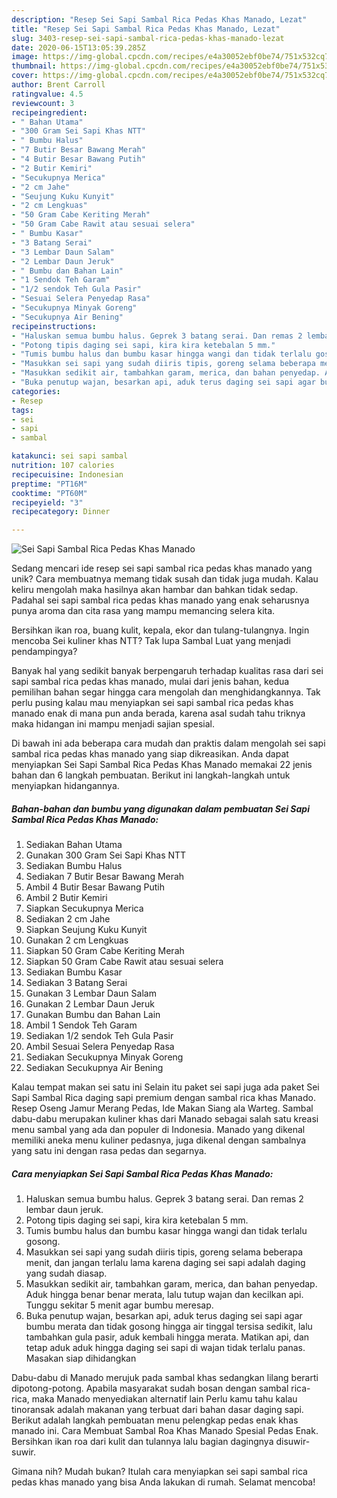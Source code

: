 ```yaml
---
description: "Resep Sei Sapi Sambal Rica Pedas Khas Manado, Lezat"
title: "Resep Sei Sapi Sambal Rica Pedas Khas Manado, Lezat"
slug: 3403-resep-sei-sapi-sambal-rica-pedas-khas-manado-lezat
date: 2020-06-15T13:05:39.285Z
image: https://img-global.cpcdn.com/recipes/e4a30052ebf0be74/751x532cq70/sei-sapi-sambal-rica-pedas-khas-manado-foto-resep-utama.jpg
thumbnail: https://img-global.cpcdn.com/recipes/e4a30052ebf0be74/751x532cq70/sei-sapi-sambal-rica-pedas-khas-manado-foto-resep-utama.jpg
cover: https://img-global.cpcdn.com/recipes/e4a30052ebf0be74/751x532cq70/sei-sapi-sambal-rica-pedas-khas-manado-foto-resep-utama.jpg
author: Brent Carroll
ratingvalue: 4.5
reviewcount: 3
recipeingredient:
- " Bahan Utama"
- "300 Gram Sei Sapi Khas NTT"
- " Bumbu Halus"
- "7 Butir Besar Bawang Merah"
- "4 Butir Besar Bawang Putih"
- "2 Butir Kemiri"
- "Secukupnya Merica"
- "2 cm Jahe"
- "Seujung Kuku Kunyit"
- "2 cm Lengkuas"
- "50 Gram Cabe Keriting Merah"
- "50 Gram Cabe Rawit atau sesuai selera"
- " Bumbu Kasar"
- "3 Batang Serai"
- "3 Lembar Daun Salam"
- "2 Lembar Daun Jeruk"
- " Bumbu dan Bahan Lain"
- "1 Sendok Teh Garam"
- "1/2 sendok Teh Gula Pasir"
- "Sesuai Selera Penyedap Rasa"
- "Secukupnya Minyak Goreng"
- "Secukupnya Air Bening"
recipeinstructions:
- "Haluskan semua bumbu halus. Geprek 3 batang serai. Dan remas 2 lembar daun jeruk."
- "Potong tipis daging sei sapi, kira kira ketebalan 5 mm."
- "Tumis bumbu halus dan bumbu kasar hingga wangi dan tidak terlalu gosong."
- "Masukkan sei sapi yang sudah diiris tipis, goreng selama beberapa menit, dan jangan terlalu lama karena daging sei sapi adalah daging yang sudah diasap."
- "Masukkan sedikit air, tambahkan garam, merica, dan bahan penyedap. Aduk hingga benar benar merata, lalu tutup wajan dan kecilkan api. Tunggu sekitar 5 menit agar bumbu meresap."
- "Buka penutup wajan, besarkan api, aduk terus daging sei sapi agar bumbu merata dan tidak gosong hingga air tinggal tersisa sedikit, lalu tambahkan gula pasir, aduk kembali hingga merata. Matikan api, dan tetap aduk aduk hingga daging sei sapi di wajan tidak terlalu panas. Masakan siap dihidangkan"
categories:
- Resep
tags:
- sei
- sapi
- sambal

katakunci: sei sapi sambal 
nutrition: 107 calories
recipecuisine: Indonesian
preptime: "PT16M"
cooktime: "PT60M"
recipeyield: "3"
recipecategory: Dinner

---
```



![Sei Sapi Sambal Rica Pedas Khas Manado](https://img-global.cpcdn.com/recipes/e4a30052ebf0be74/751x532cq70/sei-sapi-sambal-rica-pedas-khas-manado-foto-resep-utama.jpg)

Sedang mencari ide resep sei sapi sambal rica pedas khas manado yang unik? Cara membuatnya memang tidak susah dan tidak juga mudah. Kalau keliru mengolah maka hasilnya akan hambar dan bahkan tidak sedap. Padahal sei sapi sambal rica pedas khas manado yang enak seharusnya punya aroma dan cita rasa yang mampu memancing selera kita.

Bersihkan ikan roa, buang kulit, kepala, ekor dan tulang-tulangnya. Ingin mencoba Sei kuliner khas NTT? Tak lupa Sambal Luat yang menjadi pendampingya?

Banyak hal yang sedikit banyak berpengaruh terhadap kualitas rasa dari sei sapi sambal rica pedas khas manado, mulai dari jenis bahan, kedua pemilihan bahan segar hingga cara mengolah dan menghidangkannya. Tak perlu pusing kalau mau menyiapkan sei sapi sambal rica pedas khas manado enak di mana pun anda berada, karena asal sudah tahu triknya maka hidangan ini mampu menjadi sajian spesial.


Di bawah ini ada beberapa cara mudah dan praktis dalam mengolah sei sapi sambal rica pedas khas manado yang siap dikreasikan. Anda dapat menyiapkan Sei Sapi Sambal Rica Pedas Khas Manado memakai 22 jenis bahan dan 6 langkah pembuatan. Berikut ini langkah-langkah untuk menyiapkan hidangannya.

<!--inarticleads1-->

##### Bahan-bahan dan bumbu yang digunakan dalam pembuatan Sei Sapi Sambal Rica Pedas Khas Manado:

1. Sediakan  Bahan Utama
1. Gunakan 300 Gram Sei Sapi Khas NTT
1. Sediakan  Bumbu Halus
1. Sediakan 7 Butir Besar Bawang Merah
1. Ambil 4 Butir Besar Bawang Putih
1. Ambil 2 Butir Kemiri
1. Siapkan Secukupnya Merica
1. Sediakan 2 cm Jahe
1. Siapkan Seujung Kuku Kunyit
1. Gunakan 2 cm Lengkuas
1. Siapkan 50 Gram Cabe Keriting Merah
1. Siapkan 50 Gram Cabe Rawit atau sesuai selera
1. Sediakan  Bumbu Kasar
1. Sediakan 3 Batang Serai
1. Gunakan 3 Lembar Daun Salam
1. Gunakan 2 Lembar Daun Jeruk
1. Gunakan  Bumbu dan Bahan Lain
1. Ambil 1 Sendok Teh Garam
1. Sediakan 1/2 sendok Teh Gula Pasir
1. Ambil Sesuai Selera Penyedap Rasa
1. Sediakan Secukupnya Minyak Goreng
1. Sediakan Secukupnya Air Bening


Kalau tempat makan sei satu ini Selain itu paket sei sapi juga ada paket Sei Sapi Sambal Rica daging sapi premium dengan sambal rica khas Manado. Resep Oseng Jamur Merang Pedas, Ide Makan Siang ala Warteg. Sambal dabu-dabu merupakan kuliner khas dari Manado sebagai salah satu kreasi menu sambal yang ada dan populer di Indonesia. Manado yang dikenal memiliki aneka menu kuliner pedasnya, juga dikenal dengan sambalnya yang satu ini dengan rasa pedas dan segarnya. 

<!--inarticleads2-->

##### Cara menyiapkan Sei Sapi Sambal Rica Pedas Khas Manado:

1. Haluskan semua bumbu halus. Geprek 3 batang serai. Dan remas 2 lembar daun jeruk.
1. Potong tipis daging sei sapi, kira kira ketebalan 5 mm.
1. Tumis bumbu halus dan bumbu kasar hingga wangi dan tidak terlalu gosong.
1. Masukkan sei sapi yang sudah diiris tipis, goreng selama beberapa menit, dan jangan terlalu lama karena daging sei sapi adalah daging yang sudah diasap.
1. Masukkan sedikit air, tambahkan garam, merica, dan bahan penyedap. Aduk hingga benar benar merata, lalu tutup wajan dan kecilkan api. Tunggu sekitar 5 menit agar bumbu meresap.
1. Buka penutup wajan, besarkan api, aduk terus daging sei sapi agar bumbu merata dan tidak gosong hingga air tinggal tersisa sedikit, lalu tambahkan gula pasir, aduk kembali hingga merata. Matikan api, dan tetap aduk aduk hingga daging sei sapi di wajan tidak terlalu panas. Masakan siap dihidangkan


Dabu-dabu di Manado merujuk pada sambal khas sedangkan lilang berarti dipotong-potong. Apabila masyarakat sudah bosan dengan sambal rica-rica, maka Manado menyediakan alternatif lain Perlu kamu tahu kalau tinoransak adalah makanan yang terbuat dari bahan dasar daging sapi. Berikut adalah langkah pembuatan menu pelengkap pedas enak khas manado ini. Cara Membuat Sambal Roa Khas Manado Spesial Pedas Enak. Bersihkan ikan roa dari kulit dan tulannya lalu bagian dagingnya disuwir-suwir. 

Gimana nih? Mudah bukan? Itulah cara menyiapkan sei sapi sambal rica pedas khas manado yang bisa Anda lakukan di rumah. Selamat mencoba!
